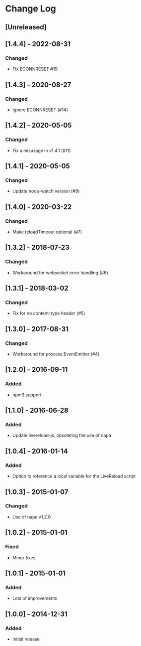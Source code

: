 # Change Log

## [Unreleased]

## [1.4.4] - 2022-08-31
### Changed
- Fix ECONNRESET #19

## [1.4.3] - 2020-08-27
### Changed
- Ignore ECONNRESET (#14)

## [1.4.2] - 2020-05-05
### Changed
- Fix a misusage in v1.4.1 (#11)

## [1.4.1] - 2020-05-05
### Changed
- Update node-watch version (#9)

## [1.4.0] - 2020-03-22
### Changed
- Make reloadTimeout optional (#7)

## [1.3.2] - 2018-07-23
### Changed
- Workaround for websocket error handling (#6)

## [1.3.1] - 2018-03-02
### Changed
- Fix for no content-type header (#5)

## [1.3.0] - 2017-08-31
### Changed
- Workaround for process.EventEmitter (#4)

## [1.2.0] - 2016-09-11
### Added
- npm3 support

## [1.1.0] - 2016-06-28
### Added
- Update livereload-js, obsoleting the use of napa

## [1.0.4] - 2016-01-14
### Added
- Option to reference a local variable for the LiveReload script

## [1.0.3] - 2015-01-07
### Changed
- Use of napa v1.2.0

## [1.0.2] - 2015-01-01
### Fixed
- Minor fixes

## [1.0.1] - 2015-01-01
### Added
- Lots of improvements

## [1.0.0] - 2014-12-31
### Added
- Initial release
